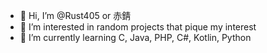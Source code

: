 - 👋 Hi, I’m @Rust405 or 赤錆
- 👀 I’m interested in random projects that pique my interest
- 🌱 I’m currently learning C, Java, PHP, C#, Kotlin, Python

<!---
Rust405/Rust405 is a ✨ special ✨ repository because its `README.md` (this file) appears on your GitHub profile.
You can click the Preview link to take a look at your changes.
--->
